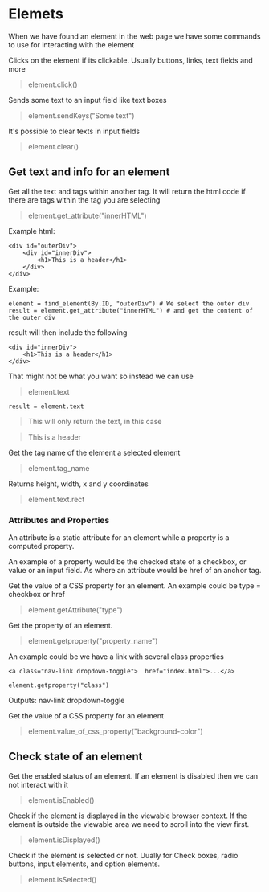 # Elemets
When we have found an element in the web page we have some commands to use for interacting with the element

Clicks on the element if its clickable. Usually buttons, links, text fields and more
> element.click()

Sends some text to an input field like text boxes
> element.sendKeys("Some text") 

It's possible to clear texts in input fields
> element.clear()

## Get text and info for an element
Get all the text and tags within another tag. It will return the html code if there are tags within the tag you are selecting
> element.get_attribute("innerHTML")

Example html:
```
<div id="outerDiv">
    <div id="innerDiv">
        <h1>This is a header</h1>
    </div>
</div>
```
Example:
```
element = find_element(By.ID, "outerDiv") # We select the outer div
result = element.get_attribute("innerHTML") # and get the content of the outer div
```
result will then include the following
```
<div id="innerDiv">
    <h1>This is a header</h1>
</div>  
```
That might not be what you want so instead we can use 
> element.text

```
result = element.text
```
> This will only return the text, in this case

> This is a header

Get the tag name of the element a selected element
> element.tag_name

Returns height, width, x and y coordinates
> element.text.rect

### Attributes and Properties
An attribute is a static attribute for an element while a property is a computed property. 

An example of a property would be the checked state of a checkbox, or value or an input field. As where an attribute would be href of an anchor tag.

Get the value of a CSS property for an element. An example could be type = checkbox or href  
> element.getAttribute("type")

Get the property of an element. 
> element.getproperty("property_name")

An example could be we have a link with several class properties 
```
<a class="nav-link dropdown-toggle">  href="index.html">...</a>  

element.getproperty("class") 
```
Outputs: nav-link dropdown-toggle

Get the value of a CSS property for an element 
> element.value_of_css_property("background-color")

## Check state of an element
Get the enabled status of an element. If an element is disabled then we can not interact with it
> element.isEnabled()

Check if the element is displayed in the viewable browser context. If the element is outside the viewable area we need to scroll into the view first.  
> element.isDisplayed()

Check if the element is selected or not. Uually for Check boxes, radio buttons, input elements, and option elements.
> element.isSelected()